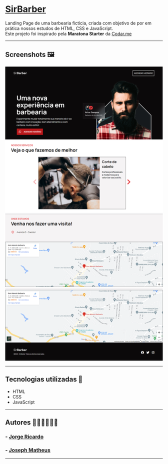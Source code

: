 # [SirBarber](https://josephmatheus.github.io/barbershop-landing-page)
Landing Page de uma barbearia fictícia, criada com objetivo de por em prática nossos estudos de HTML, CSS e JavaScript. <br>
Este projeto foi inspirado pela <b>Maratona Starter</b> da [Codar.me](https://codar.me/)
___
## Screenshots 🖼

![Screenshot 1](src/images/Screenshot_1.png)
![Screenshot 2](src/images/Screenshot_2.png)
![Screenshot 3](src/images/Screenshot_3.png)
![Screenshot 4](src/images/Screenshot_4.png)
___
## Tecnologias utilizadas 🚀 

- HTML
- CSS
- JavaScript
___
## Autores 👨🏾‍💻👨🏻‍💻

### - [Jorge Ricardo](https://www.github.com/jorge-moraes)
### - [Joseph Matheus](https://www.github.com/josephmatheus)
___
